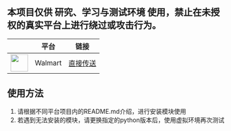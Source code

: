 ## 本项目仅供 研究、学习与测试环境 使用，禁止在未授权的真实平台上进行绕过或攻击行为。

|                                                                                                            | 平台 | 链接              |
|------------------------------------------------------------------------------------------------------------|----------------|-----------------|
| <img height="40" src="https://i5.walmartimages.com/dfw/63fd9f59-14e2/9d304ce6-96de-4331-b8ec-c5191226d378/v1/spark-icon.svg" width="40"/> | Walmart        | [直接传送](walmart) |


## 使用方法
1. 请根据不同平台项目内的README.md介绍，进行安装模块使用
2. 若遇到无法安装的模块，请更换指定的python版本后，使用虚拟环境再次测试


